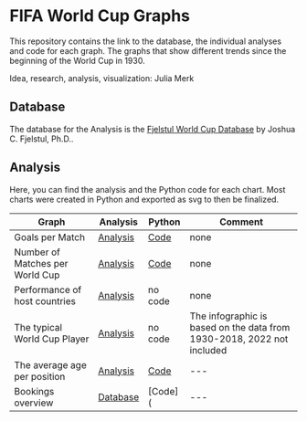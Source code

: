 # FIFA World Cup Graphs

This repository contains the link to the database, the individual analyses and code for each graph. The graphs that show different trends since the beginning of the World Cup in 1930.

Idea, research, analysis, visualization: Julia Merk

## Database

The database for the Analysis is the [Fjelstul World Cup Database](https://github.com/jfjelstul/worldcup) by Joshua C. Fjelstul, Ph.D.. 

## Analysis

Here, you can find the analysis and the Python code for each chart. Most charts were created in Python and exported as svg to then be finalized.

| **Graph** | **Analysis** | **Python** | **Comment**|
| --- | --- | --- | --- |
| Goals per Match|  [Analysis](https://github.com/dw-data/fifa-world-cup-graphs/blob/a16580df08be3322a1eb637f70076c5561f7c87e/Goals%20per%20Match.xlsx)| [Code](https://github.com/dw-data/fifa-world-cup-graphs/blob/b7adf5a39380e1a8d9a4c1b3e3150821ebbee30b/Goals%20per%20Match.ipynb)| none |
| Number of Matches per World Cup | [Analysis](https://github.com/dw-data/fifa-world-cup-graphs/blob/48a07bda58d80e9462b36f07170c67ee5cd1dde0/Matches%20per%20World%20Cup.xlsx) |[Code](https://github.com/dw-data/fifa-world-cup-graphs/blob/b7adf5a39380e1a8d9a4c1b3e3150821ebbee30b/Amount%20of%20Matches%20per%20World%20Cup.ipynb)| none |
| Performance of host countries | [Analysis](https://github.com/dw-data/fifa-world-cup-graphs/blob/48a07bda58d80e9462b36f07170c67ee5cd1dde0/Host%20country%20performance%20(1).xlsx) |no code | none |
| The typical World Cup Player | [Analysis](https://github.com/dw-data/fifa-world-cup-graphs/blob/2b5288d4ae987e6c77870f0603dafd85b33b23f2/The%20typical%20World%20Cup%20player.xlsx) |no code | The infographic is based on the data from 1930-2018, 2022 not included |
| The average age per position | [Analysis](https://github.com/dw-data/fifa-world-cup-graphs/blob/b2cdc4f305214dcff1f0255c59300800a29b31ed/Age%20structure.xlsx) |[Code](https://github.com/dw-data/fifa-world-cup-graphs/blob/b2cdc4f305214dcff1f0255c59300800a29b31ed/Age%20Structure.ipynb)|--- |
| Bookings overview | [Database](https://github.com/dw-data/fifa-world-cup-graphs/blob/8cd72b9234580368aa572994b8638d032cca7c10/Bookings.xlsx) |[Code]( | ---|



